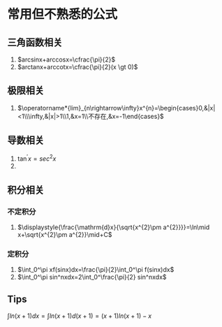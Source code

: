 # 常用但不熟悉的公式

## 三角函数相关

1. $arcsinx+arccosx=\cfrac{\pi}{2}$
2. $arctanx+arccotx=\cfrac{\pi}{2}(x \gt 0)$

## 极限相关

1. $\operatorname*{lim}_{n\rightarrow\infty}x^{n}=\begin{cases}0,&|x|<1\\\infty,&|x|>1\\1,&x=1\\不存在,&x=-1\end{cases}$

## 导数相关

1. $\tan^{\prime}x=sec^{2}x$
1. 

## 积分相关

### 不定积分

1. $\displaystyle{\frac{\mathrm{d}x}{\sqrt{x^{2}\pm a^{2}}}}=\ln\mid x+\sqrt{x^{2}\pm a^{2}}\mid+C$

### 定积分

1. $\int_0^\pi xf(sinx)dx=\frac{\pi}{2}\int_0^\pi f(sinx)dx$
2. $\int_0^\pi sin^nxdx=2\int_0^\frac{\pi}{2} sin^nxdx$

## Tips

$\int ln(x+1) dx = \int ln(x+1) d (x+1) = (x+1)ln(x+1) - x$
